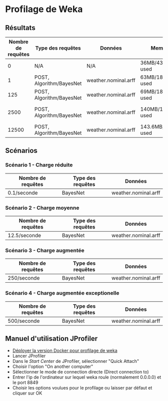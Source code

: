 # Profilage de Weka

## Résultats

Nombre de requêtes | Type des requêtes | Données | Memory | Threads | CPU
--- | --- | --- | --- | --- | ---
0 | N/A | N/A | 36MB/43MB used | 3/30 in I/O | 1-2%
1 | POST, Algorithm/BayesNet | weather.nominal.arff | 63MB/181MB used | 3/30 in I/O | 3.46%
125 | POST, Algorithm/BayesNet | weather.nominal.arff | 69MB/181MB used | 3/30 in I/O | 6.43%
2500 | POST, Algorithm/BayesNet | weather.nominal.arff | 140MB/181MB used | 6/53 in I/O, 1 blocked | 47.26%
12500 | POST, Algorithm/BayesNet | weather.nominal.arff | 143.6MB/181MB used | 3/30 in I/O | 94.47%

## Scénarios

### Scénario 1 - Charge réduite
Nombre de requêtes | Type des requêtes | Données
--- | --- | ---
0.1/seconde | BayesNet | weather.nominal.arff

### Scénario 2 - Charge moyenne
Nombre de requêtes | Type des requêtes | Données
--- | --- | ---
12.5/seconde | BayesNet | weather.nominal.arff

### Scénario 3 - Charge augmentée
Nombre de requêtes | Type des requêtes | Données
--- | --- | ---
250/seconde | BayesNet | weather.nominal.arff

### Scénario 4 - Charge augmentée exceptionelle
Nombre de requêtes | Type des requêtes | Données
--- | --- | ---
500/seconde | BayesNet | weather.nominal.arff

## Manuel d'utilisation JProfiler

- [Déployer la version Docker pour profilage de weka](.\Q2.md)
- Lancer JProfiler
- Dans le _Start Center_ de JProfiler, sélectionner "Quick Attach"
- Choisir l'option "On another computer"
- Sélectionner le mode de connection directe (Direct connection to)
- Entrer l'ip de l'ordinateur sur lequel weka roule (normalement 0.0.0.0) et le port 8849
- Choisir les options voulues pour le profilage ou laisser par défaut et cliquer sur OK
